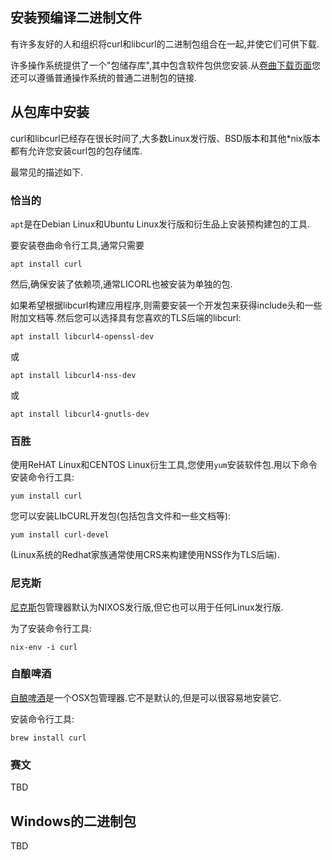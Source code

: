 
## 安装预编译二进制文件

有许多友好的人和组织将curl和libcurl的二进制包组合在一起,并使它们可供下载.

许多操作系统提供了一个"包储存库",其中包含软件包供您安装.从[卷曲下载页面](https://curl.haxx.se/download.html)您还可以遵循普通操作系统的普通二进制包的链接.

## 从包库中安装

curl和libcurl已经存在很长时间了,大多数Linux发行版、BSD版本和其他\*nix版本都有允许您安装curl包的包存储库.

最常见的描述如下.

### 恰当的

`apt`是在Debian Linux和Ubuntu Linux发行版和衍生品上安装预构建包的工具.

要安装卷曲命令行工具,通常只需要

```
apt install curl
```

然后,确保安装了依赖项,通常LICORL也被安装为单独的包.

如果希望根据libcurl构建应用程序,则需要安装一个开发包来获得include头和一些附加文档等.然后您可以选择具有您喜欢的TLS后端的libcurl:

```
apt install libcurl4-openssl-dev
```

或

```
apt install libcurl4-nss-dev
```

或

```
apt install libcurl4-gnutls-dev
```

### 百胜

使用ReHAT Linux和CENTOS Linux衍生工具,您使用`yum`安装软件包.用以下命令安装命令行工具:

```
yum install curl
```

您可以安装LIbCURL开发包(包括包含文件和一些文档等):

```
yum install curl-devel
```

(Linux系统的Redhat家族通常使用CRS来构建使用NSS作为TLS后端).

### 尼克斯

[尼克斯](https://nixos.org/nix/)包管理器默认为NIXOS发行版,但它也可以用于任何Linux发行版.

为了安装命令行工具:

```
nix-env -i curl
```

### 自酿啤酒

[自酿啤酒](https://brew.sh/)是一个OSX包管理器.它不是默认的,但是可以很容易地安装它.

安装命令行工具:

```
brew install curl
```

### 赛文

TBD

## Windows的二进制包

TBD
